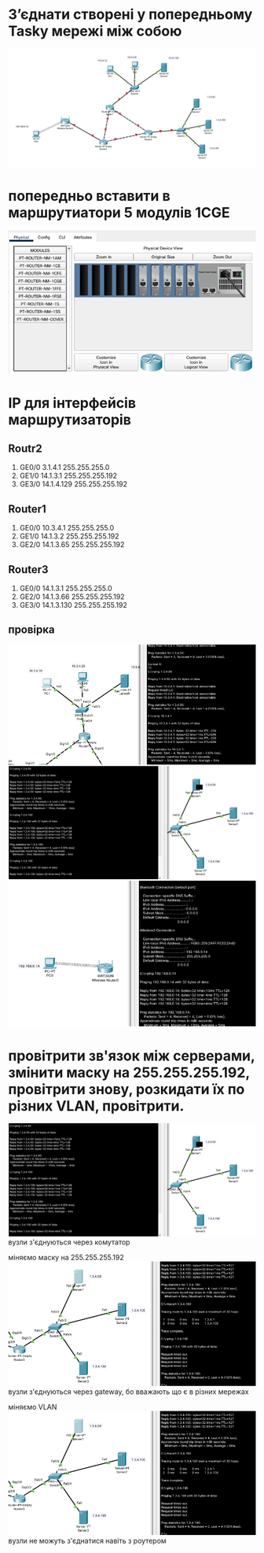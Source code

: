 # З’єднати створені у попередньому Taskу мережі між собою
![](img/8.png)

# попередньо вставити в маршрутиатори 5 модулів 1CGE
![](img/5.png)

# IP для інтерфейсів маршрутизаторів
## Routr2
1. GE0/0
3.1.4.1
255.255.255.0
2. GE1/0
14.1.3.1
255.255.255.192
3. GE3/0
14.1.4.129
255.255.255.192

## Router1
1. GE0/0
10.3.4.1
255.255.255.0
2. GE1/0
14.1.3.2
255.255.255.192
3. GE2/0
14.1.3.65
255.255.255.192

## Router3
1. GE0/0
14.1.3.1
255.255.255.0
2. GE2/0
14.1.3.66
255.255.255.192
3. GE3/0
14.1.3.130
255.255.255.192

## провірка
![](img/9.png)
![](img/2.png)
![](img/4.png)

# провітрити зв'язок між серверами, змінити маску на 255.255.255.192, провітрити знову, розкидати їх по різних VLAN, провітрити.
![](img/2.png)
вузли з'єднуються через комутатор

міняємо маску на 255.255.255.192
![](img/6.png)
вузли з'єднуються через gateway, бо вважають що є в різних мережах

міняємо VLAN
![](img/6.png)
вузли не можуть з'єднатися навіть з роутером